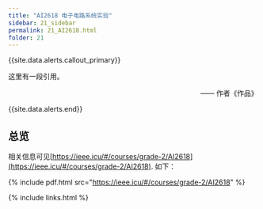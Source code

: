 ```yaml
---
title: "AI2618 电子电路系统实验"
sidebar: 21_sidebar
permalink: 21_AI2618.html
folder: 21
---
```


{{site.data.alerts.callout_primary}}
<p>这里有一段引用。</p>
<p align="right">—— 作者《作品》</p>

{{site.data.alerts.end}}

## 总览

相关信息可见[https://ieee.icu/#/courses/grade-2/AI2618](https://ieee.icu/#/courses/grade-2/AI2618). 如下：

{% include pdf.html src="https://ieee.icu/#/courses/grade-2/AI2618" %}

{% include links.html %}
